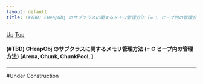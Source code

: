 ```yaml
---
layout: default
title: (#TBD) CHeapObj のサブクラスに関するメモリ管理方法 (= C ヒープ内の管理方法)  [Arena, Chunk, ChunkPool, ] 
---
```

[Up](no28916gIW.html) [Top](../index.html)

#### (#TBD) CHeapObj のサブクラスに関するメモリ管理方法 (= C ヒープ内の管理方法)  [Arena, Chunk, ChunkPool, ] 

--- 
#Under Construction





